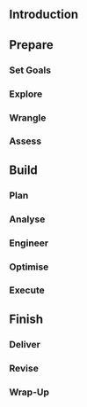 ## Introduction



## Prepare

### Set Goals

### Explore

### Wrangle

### Assess

## Build

### Plan

### Analyse

### Engineer

### Optimise

### Execute

## Finish

### Deliver

### Revise

### Wrap-Up

